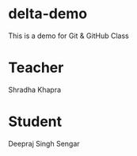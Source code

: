 # delta-demo
This is a demo for Git & GitHub Class

# Teacher
Shradha Khapra

# Student
Deepraj Singh Sengar